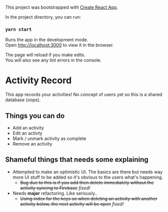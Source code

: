 This project was bootstrapped with [Create React App](https://github.com/facebook/create-react-app).

In the project directory, you can run:

### `yarn start`

Runs the app in the development mode.<br>
Open [http://localhost:3000](http://localhost:3000) to view it in the browser.

The page will reload if you make edits.<br>
You will also see any lint errors in the console.

# Activity Record

This app records your activities! No concept of users yet so this is a shared database (oops).

## **Things you can do**

- Add an activity
- Edit an activty
- Mark / unmark activity as complete
- Remove an activity

## **Shameful things that needs some explaining**

- Attempted to make an optimistic UI. The basics are there but needs way more UI stuff to be added so it's obvious to the users what's happening.
  - ~~Bug due to this is if you add then delete immediately without the activity syncing to Firebase~~ _fixed!_
- Needs **major** refactoring. Like seriously..
  - ~~Using index for the keys so when deleting an activity with another activity below, the next activity will be open~~ _fixed!_
